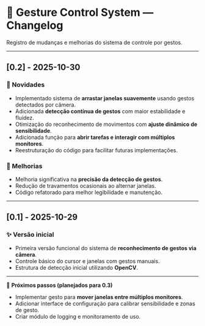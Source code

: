 # 🧠 Gesture Control System — Changelog

Registro de mudanças e melhorias do sistema de controle por gestos.

---

## [0.2] - 2025-10-30  
### 🚀 Novidades
- Implementado sistema de **arrastar janelas suavemente** usando gestos detectados por câmera.  
- Adicionada **detecção contínua de gestos** com maior estabilidade e fluidez.  
- Otimização do reconhecimento de movimentos com **ajuste dinâmico de sensibilidade**.  
- Adicionada função para **abrir tarefas e interagir com múltiplos monitores**.  
- Reestruturação do código para facilitar futuras implementações.

### 🧩 Melhorias
- Melhoria significativa na **precisão da detecção de gestos**.  
- Redução de travamentos ocasionais ao alternar janelas.  
- Código refatorado para melhor legibilidade e manutenção.  

---

## [0.1] - 2025-10-29  
### ✨ Versão inicial
- Primeira versão funcional do sistema de **reconhecimento de gestos via câmera**.  
- Controle básico do cursor e janelas com gestos manuais.  
- Estrutura de detecção inicial utilizando **OpenCV**.  

---

📌 **Próximos passos (planejados para 0.3)**  
- Implementar gesto para **mover janelas entre múltiplos monitores**.  
- Adicionar interface de configuração para calibrar sensibilidade e zonas de gesto.  
- Criar módulo de logging e monitoramento de uso.  
